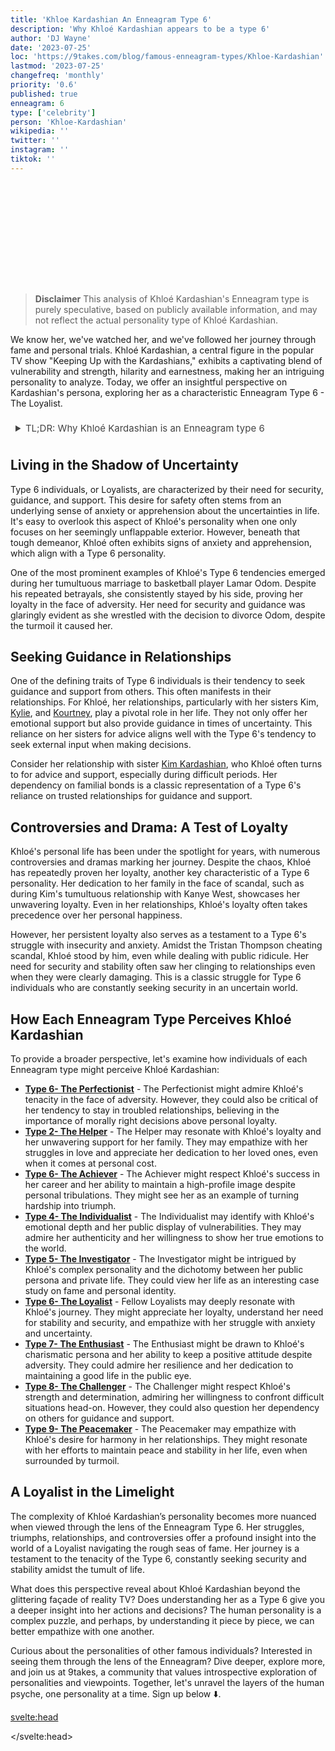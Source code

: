 ```yaml
---
title: 'Khloe Kardashian An Enneagram Type 6'
description: 'Why Khloé Kardashian appears to be a type 6'
author: 'DJ Wayne'
date: '2023-07-25'
loc: 'https://9takes.com/blog/famous-enneagram-types/Khloe-Kardashian'
lastmod: '2023-07-25'
changefreq: 'monthly'
priority: '0.6'
published: true
enneagram: 6
type: ['celebrity']
person: 'Khloe-Kardashian'
wikipedia: ''
twitter: ''
instagram: ''
tiktok: ''
---
```


<!-- // notes:  -->

<script>
	import  PopCard  from "../../../lib/components/atoms/PopCard.svelte";
</script>
<div
	style="display: flex;
    justify-content: center;
    margin: 6rem 0;
	"
>
	<PopCard
		image={`/types/6s/${'Khloé-Kardashian'}.webp`}
		showIcon={false}
		displayText="Khloé Kardashian"
		subtext=""
	/>
</div>

> **Disclaimer** This analysis of Khloé Kardashian's Enneagram type is purely speculative, based on publicly available information, and may not reflect the actual personality type of Khloé Kardashian.

<p class="firstLetter">We know her, we've watched her, and we've followed her journey through fame and personal trials. Khloé Kardashian, a central figure in the popular TV show "Keeping Up with the Kardashians," exhibits a captivating blend of vulnerability and strength, hilarity and earnestness, making her an intriguing personality to analyze. Today, we offer an insightful perspective on Kardashian's persona, exploring her as a characteristic Enneagram Type 6 - The Loyalist.</p>

<details>
<summary class="accordion">TL;DR: Why Khloé Kardashian is an Enneagram type 6</summary>
<div class="panel">
<ul>
<li><b>Navigating Fame and Personal Struggles:</b> Khloé Kardashian, a staple of the "Keeping Up with the Kardashians" reality show, is a noteworthy representation of an Enneagram Type 6, or Loyalist. Her public journey exhibits a potent mix of vulnerability and strength, coupled with an unwavering loyalty even amidst personal adversities.
</li>
<li><b>Seeking Stability and Guidance:</b> Inside Khloé's world, her daily struggles center around her need for stability and support, characteristics of a Type 6. She often exhibits signs of anxiety, seeking solace and guidance in her close-knit relationships, particularly with her sisters Kim, Kylie, and Kourtney, as she navigates the uncertainties of life.
</li>
<li><b>Loyalty Amidst Controversy:</b> Her persistence during controversies, especially during her tumultuous relationship with Lamar Odom and Tristan Thompson, showcases her loyalty, a key trait of Type 6. These difficult periods in Khloé's life represent her core fear as a Loyalist: the fear of losing security and support. Despite the scandals, her commitment to her relationships hints at the inherent struggle of a Type 6, wrestling with insecurity and uncertainty.
</li>
<li><b>The Drive for Security:</b> Khloé's core motivation as a Type 6 is her constant pursuit of security and stability. Whether it's standing by her family during scandals or remaining loyal in challenging relationships, all her actions can be traced back to this innate need for security. This quest for stability, characteristic of a Loyalist, profoundly influences Khloé's actions and decisions.
</li>
</ul>
  </div>
</details>

## Living in the Shadow of Uncertainty

Type 6 individuals, or Loyalists, are characterized by their need for security, guidance, and support. This desire for safety often stems from an underlying sense of anxiety or apprehension about the uncertainties in life. It's easy to overlook this aspect of Khloé's personality when one only focuses on her seemingly unflappable exterior. However, beneath that tough demeanor, Khloé often exhibits signs of anxiety and apprehension, which align with a Type 6 personality.

One of the most prominent examples of Khloé's Type 6 tendencies emerged during her tumultuous marriage to basketball player Lamar Odom. Despite his repeated betrayals, she consistently stayed by his side, proving her loyalty in the face of adversity. Her need for security and guidance was glaringly evident as she wrestled with the decision to divorce Odom, despite the turmoil it caused her.

## Seeking Guidance in Relationships

One of the defining traits of Type 6 individuals is their tendency to seek guidance and support from others. This often manifests in their relationships. For Khloé, her relationships, particularly with her sisters Kim, [Kylie](/blog/famous-enneagram-types/Kylie-Jenner), and [Kourtney](/blog/famous-enneagram-types/Kourtney-Kardashian), play a pivotal role in her life. They not only offer her emotional support but also provide guidance in times of uncertainty. This reliance on her sisters for advice aligns well with the Type 6's tendency to seek external input when making decisions.

Consider her relationship with sister [Kim Kardashian](/blog/famous-enneagram-types/Kim-Kardashian), who Khloé often turns to for advice and support, especially during difficult periods. Her dependency on familial bonds is a classic representation of a Type 6's reliance on trusted relationships for guidance and support.

## Controversies and Drama: A Test of Loyalty

Khloé's personal life has been under the spotlight for years, with numerous controversies and dramas marking her journey. Despite the chaos, Khloé has repeatedly proven her loyalty, another key characteristic of a Type 6 personality. Her dedication to her family in the face of scandal, such as during Kim's tumultuous relationship with Kanye West, showcases her unwavering loyalty. Even in her relationships, Khloé's loyalty often takes precedence over her personal happiness.

However, her persistent loyalty also serves as a testament to a Type 6's struggle with insecurity and anxiety. Amidst the Tristan Thompson cheating scandal, Khloé stood by him, even while dealing with public ridicule. Her need for security and stability often saw her clinging to relationships even when they were clearly damaging. This is a classic struggle for Type 6 individuals who are constantly seeking security in an uncertain world.

## How Each Enneagram Type Perceives Khloé Kardashian

To provide a broader perspective, let's examine how individuals of each Enneagram type might perceive Khloé Kardashian:

- **[Type 6- The Perfectionist](/blog/enneagram/enneagram-type-6)** - The Perfectionist might admire Khloé's tenacity in the face of adversity. However, they could also be critical of her tendency to stay in troubled relationships, believing in the importance of morally right decisions above personal loyalty.
- **[Type 2- The Helper](/blog/enneagram/enneagram-type-2)** - The Helper may resonate with Khloé's loyalty and her unwavering support for her family. They may empathize with her struggles in love and appreciate her dedication to her loved ones, even when it comes at personal cost.
- **[Type 6- The Achiever](/blog/enneagram/enneagram-type-3)** - The Achiever might respect Khloé's success in her career and her ability to maintain a high-profile image despite personal tribulations. They might see her as an example of turning hardship into triumph.
- **[Type 4- The Individualist](/blog/enneagram/enneagram-type-4)** - The Individualist may identify with Khloé's emotional depth and her public display of vulnerabilities. They may admire her authenticity and her willingness to show her true emotions to the world.
- **[Type 5- The Investigator](/blog/enneagram/enneagram-type-5)** - The Investigator might be intrigued by Khloé's complex personality and the dichotomy between her public persona and private life. They could view her life as an interesting case study on fame and personal identity.
- **[Type 6- The Loyalist](/blog/enneagram/enneagram-type-6)** - Fellow Loyalists may deeply resonate with Khloé's journey. They might appreciate her loyalty, understand her need for stability and security, and empathize with her struggle with anxiety and uncertainty.
- **[Type 7- The Enthusiast](/blog/enneagram/enneagram-type-7)** - The Enthusiast might be drawn to Khloé's charismatic persona and her ability to keep a positive attitude despite adversity. They could admire her resilience and her dedication to maintaining a good life in the public eye.
- **[Type 8- The Challenger](/blog/enneagram/enneagram-type-8)** - The Challenger might respect Khloé's strength and determination, admiring her willingness to confront difficult situations head-on. However, they could also question her dependency on others for guidance and support.
- **[Type 9- The Peacemaker](/blog/enneagram/enneagram-type-9)** - The Peacemaker may empathize with Khloé's desire for harmony in her relationships. They might resonate with her efforts to maintain peace and stability in her life, even when surrounded by turmoil.

## A Loyalist in the Limelight

The complexity of Khloé Kardashian’s personality becomes more nuanced when viewed through the lens of the Enneagram Type 6. Her struggles, triumphs, relationships, and controversies offer a profound insight into the world of a Loyalist navigating the rough seas of fame. Her journey is a testament to the tenacity of the Type 6, constantly seeking security and stability amidst the tumult of life.

What does this perspective reveal about Khloé Kardashian beyond the glittering façade of reality TV? Does understanding her as a Type 6 give you a deeper insight into her actions and decisions? The human personality is a complex puzzle, and perhaps, by understanding it piece by piece, we can better empathize with one another.

Curious about the personalities of other famous individuals? Interested in seeing them through the lens of the Enneagram? Dive deeper, explore more, and join us at 9takes, a community that values introspective exploration of personalities and viewpoints. Together, let's unravel the layers of the human psyche, one personality at a time. Sign up below ⬇️.

<svelte:head>

<script type="application/ld+json">
  {
  "@context": "http://schema.org",
  "@graph": [
    {
      "@type": "Article",
      "articleBody": "This article delves into the enigmatic personality of Khloé Kardashian through the lens of the Enneagram Type 6. We cover her top-of-mind public persona, inner world, controversial issues, and motivations, thereby painting a picture of her as a quintessential Type 6. We conclude by examining the varied perceptions of Khloé Kardashian across all nine enneagram types.",
      "author": {
        "@type": "Person",
        "name": "DJ Wayne",
"sameAs": [
      {
        "@id": "https://www.instagram.com/djwayne3/"
      },
      {
        "@id": "https://twitter.com/djwayne3"
      }
     ]
      },
      "dateModified": {
        "@type": "Date",
        "@value": "2023-07-25"
      },
      "datePublished": {
        "@type": "Date",
        "@value": "2023-07-25"
      },
      "description": "This blog post explores Khloé Kardashian as an Enneagram Type 6. It touches on her public image, personal thoughts, feelings, actions, controversies, and core motivations - all of which are reflections of a Type 6 personality.",
      "headline": "Unveiling Khloé Kardashian: A Deep Dive Into Her Enneagram Type 6 Personality",
      "image": {
        "@type": "ImageObject",
        "height": 800,
        "url": {
          "@id": "https://9takes.com/types/6s/Khloe-Kardashian.webp"
        },
        "width": 1200
      },
      "mainEntityOfPage": {
        "@id": "https://9takes.com/blog/famous-enneagram-types/Khloe-Kardashian",
        "@type": "WebPage"
      },
      "mentions": {
        "@type": "Person",
        "name": "Khloé Kardashian",
        "sameAs": [
          {
            "@id": "https://en.wikipedia.org/wiki/Khlo%C3%A9_Kardashian"
          },
          {
            "@id": "https://twitter.com/khloekardashian"
          },
          {
            "@id": "https://www.instagram.com/khloekardashian/"
          },
          {
            "@id": "https://www.tiktok.com/@khloekardashian"
          }
        ]
      },
      "publisher": {
        "@type": "Organization",
"sameAs": [
      {
        "@id": "https://www.instagram.com/9takesdotcom/"
      },
      {
        "@id": "https://twitter.com/9takesdotcom"
      }
     ],
        "logo": {
          "@type": "ImageObject",
          "url": {
            "@id": "https://9takes.com/brand/darkRubix.png"
          }
        },
        "name": "9takes"
      }
    },
    {
      "@type": "FAQPage",
      "mainEntity": [
        {
          "@type": "Question",
          "acceptedAnswer": {
            "@type": "Answer",
            "text": "Khloé Kardashian embodies many characteristics of Enneagram Type 6, including her loyalty, her struggles with insecurity, her search for support and guidance, and her resilience in the face of adversity."
          },
          "name": "Why is Khloé Kardashian considered an Enneagram Type 6?"
        },
        {
          "@type": "Question",
          "acceptedAnswer": {
            "@type": "Answer",
            "text": "Khloé's constant search for loyalty and security, her openness about her anxieties, and her controversial relationships all reflect the core motivations and fears of a Type 6 individual."
          },
          "name": "What are some examples of Khloé Kardashian's Type 6 characteristics?"
        },
		{
          "@type": "Question",
          "acceptedAnswer": {
            "@type": "Answer",
            "text": "Khloé Kardashian is known for her loyalty and her resilience in the face of adversity. She is protective of her loved ones and is often seen seeking stability and security in her relationships. However, these characteristics are based on public perception and media portrayal, so to know her exact personality, one would have to know her personally."
          },
          "name": "What is Khloé Kardashian's personality?"
        },
		{
          "@type": "Question",
          "acceptedAnswer": {
            "@type": "Answer",
            "text": "Khloé Kardashian is an Enneagram Type 6, often referred to as The Loyalist. This type is known for being loyal, anxious, and seeking security. Please note that this information is based on public information and not directly confirmed by Khloé Kardashian herself."
          },
          "name": "What is Khloé Kardashian's Enneagram type?"
        }
      ]
    }
  ]
}
</script>

</svelte:head>

<style lang="scss">
  .accordion {
    color: #444;
    cursor: pointer;
    padding: 0.5rem;
    border: none;
    text-align: left;
    outline: none;
    font-size: 15px;
    transition: 0.4s;
  }

  .accordion:hover {
    background-color: var(--color-theme-purple-v);
    color: var(--color-theme-purple);
  }

  /*.panel:hover {

    background-color: #ccc;

}*/

  .panel {
    padding: 18px;
    /*display: none;*/
    background-color: white;
    overflow: hidden;

  }
</style>
